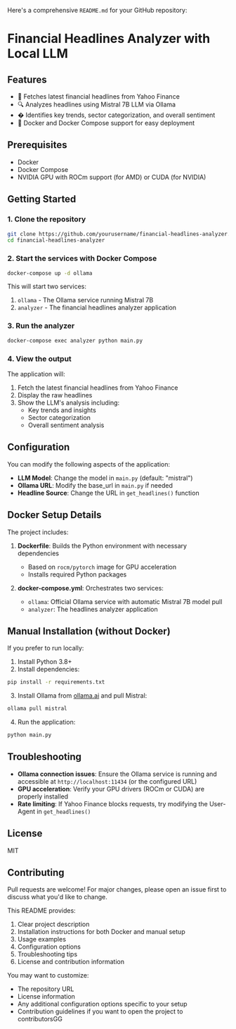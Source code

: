 Here's a comprehensive `README.md` for your GitHub repository:

# Financial Headlines Analyzer with Local LLM

## Features

- 📰 Fetches latest financial headlines from Yahoo Finance
- 🔍 Analyzes headlines using Mistral 7B LLM via Ollama
- � Identifies key trends, sector categorization, and overall sentiment
- 🐳 Docker and Docker Compose support for easy deployment

## Prerequisites

- Docker
- Docker Compose
- NVIDIA GPU with ROCm support (for AMD) or CUDA (for NVIDIA)

## Getting Started

### 1. Clone the repository

```bash
git clone https://github.com/yourusername/financial-headlines-analyzer.git
cd financial-headlines-analyzer
```

### 2. Start the services with Docker Compose

```bash
docker-compose up -d ollama
```

This will start two services:
1. `ollama` - The Ollama service running Mistral 7B
2. `analyzer` - The financial headlines analyzer application

### 3. Run the analyzer

```bash
docker-compose exec analyzer python main.py
```

### 4. View the output

The application will:
1. Fetch the latest financial headlines from Yahoo Finance
2. Display the raw headlines
3. Show the LLM's analysis including:
   - Key trends and insights
   - Sector categorization
   - Overall sentiment analysis

## Configuration

You can modify the following aspects of the application:

- **LLM Model**: Change the model in `main.py` (default: "mistral")
- **Ollama URL**: Modify the base_url in `main.py` if needed
- **Headline Source**: Change the URL in `get_headlines()` function

## Docker Setup Details

The project includes:

1. **Dockerfile**: Builds the Python environment with necessary dependencies
   - Based on `rocm/pytorch` image for GPU acceleration
   - Installs required Python packages

2. **docker-compose.yml**: Orchestrates two services:
   - `ollama`: Official Ollama service with automatic Mistral 7B model pull
   - `analyzer`: The headlines analyzer application

## Manual Installation (without Docker)

If you prefer to run locally:

1. Install Python 3.8+
2. Install dependencies:

```bash
pip install -r requirements.txt
```

3. Install Ollama from [ollama.ai](https://ollama.ai) and pull Mistral:
```bash
ollama pull mistral
```

4. Run the application:
```bash
python main.py
```

## Troubleshooting

- **Ollama connection issues**: Ensure the Ollama service is running and accessible at `http://localhost:11434` (or the configured URL)
- **GPU acceleration**: Verify your GPU drivers (ROCm or CUDA) are properly installed
- **Rate limiting**: If Yahoo Finance blocks requests, try modifying the User-Agent in `get_headlines()`

## License

MIT

## Contributing

Pull requests are welcome! For major changes, please open an issue first to discuss what you'd like to change.

This README provides:
1. Clear project description
2. Installation instructions for both Docker and manual setup
3. Usage examples
4. Configuration options
5. Troubleshooting tips
6. License and contribution information

You may want to customize:
- The repository URL
- License information
- Any additional configuration options specific to your setup
- Contribution guidelines if you want to open the project to contributorsGG